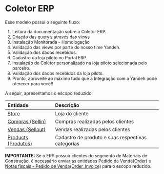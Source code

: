 # Coletor ERP

Esse modelo possui o seguinte fluxo:

1. Leitura da documentação sobre a Coletor ERP.
2. Criação das query’s através das views
3. Instalação Monitorada - Homologação
4. Validação das views por parte do nosso time Yandeh. 
5. Validação dos dados recebidos.
6. Cadastro da loja piloto no Portal ERP.
7. Instalação do Coletor personalizado na loja piloto selecionada pelo parceiro.
8. Validação dos dados recebidos da loja piloto.
9. Pronto, aproveite ao máximo tudo que a Integração com a Yandeh pode oferecer para você!!

A seguir, apresentamos o escopo reduzido:

| Entidade | Descrição |
| :--- | :--- |
| [Store](store.md) | Loja do cliente |
| [Compras \(Sellin\)](sellin/) | Compras realizadas pelos clientes |
| [Vendas \(Sellout\)](sellout-vendas/) | Vendas realizadas pelos clientes |
| [Products \(Produtos\)](https://wiki-yandeh.gitbook.io/yandeh/erp-coletor-local/produtos) | Cadastro de produto e suas respectivas categorias |

**IMPORTANTE:** Se o ERP possuir clientes do segmento de Materiais de Construção, é necessário enviar as entidades [Pedido de Venda\(Order\)](pedido-de-venda/) e [Notas fiscais - Pedido de Venda\(Order\_Invoice\)](notas-fiscais-do-pedido/) para o escopo reduzido.


